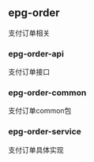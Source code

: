 ## epg-order
支付订单相关

### epg-order-api
支付订单接口

### epg-order-common
支付订单common包

### epg-order-service
支付订单具体实现